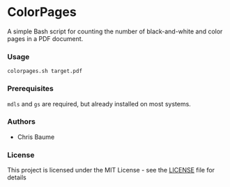 # ColorPages

A simple Bash script for counting the number of black-and-white and color pages in a PDF document.

### Usage

`colorpages.sh target.pdf`

### Prerequisites

`mdls` and `gs` are required, but already installed on most systems.

### Authors

* Chris Baume

### License

This project is licensed under the MIT License - see the [LICENSE](LICENSE) file for details

